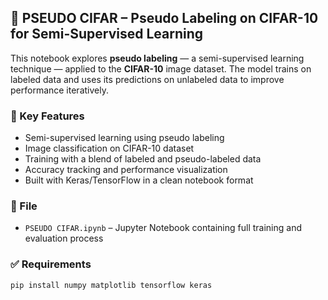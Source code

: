 ## 🧪 PSEUDO CIFAR – Pseudo Labeling on CIFAR-10 for Semi-Supervised Learning

This notebook explores **pseudo labeling** — a semi-supervised learning technique — applied to the **CIFAR-10** image dataset. The model trains on labeled data and uses its predictions on unlabeled data to improve performance iteratively.

### 🧠 Key Features
- Semi-supervised learning using pseudo labeling  
- Image classification on CIFAR-10 dataset  
- Training with a blend of labeled and pseudo-labeled data  
- Accuracy tracking and performance visualization  
- Built with Keras/TensorFlow in a clean notebook format  

### 📁 File
- `PSEUDO CIFAR.ipynb` – Jupyter Notebook containing full training and evaluation process

### ✅ Requirements
```bash
pip install numpy matplotlib tensorflow keras
